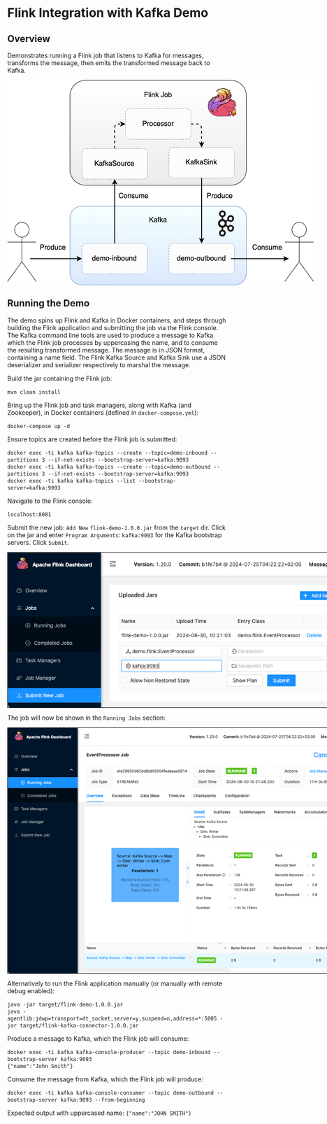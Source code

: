 # Flink Integration with Kafka Demo

## Overview

Demonstrates running a Flink job that listens to Kafka for messages, transforms the message, then emits the transformed message back to Kafka.

<div style="text-align: center;">
    <img src="resources/flink-kafka-connector.png" alt="Flink demo with Kafka integration" style="max-width: 800px; display: block; margin: 0 auto;" />
</div>

## Running the Demo

The demo spins up Flink and Kafka in Docker containers, and steps through building the Flink application and submitting the job via the Flink console.  The Kafka command line tools are used to produce a message to Kafka which the Flink job processes by uppercasing the name, and to consume the resulting transformed message.  The message is in JSON format, containing a name field.  The Flink Kafka Source and Kafka Sink use a JSON deserializer and serializer respectively to marshal the message. 

Build the jar containing the Flink job:
```
mvn clean install
```

Bring up the Flink job and task managers, along with Kafka (and Zookeeper), in Docker containers (defined in `docker-compose.yml`):
```
docker-compose up -d
```

Ensure topics are created before the Flink job is submitted:
```
docker exec -ti kafka kafka-topics --create --topic=demo-inbound --partitions 3 --if-not-exists --bootstrap-server=kafka:9093
docker exec -ti kafka kafka-topics --create --topic=demo-outbound --partitions 3 --if-not-exists --bootstrap-server=kafka:9093
docker exec -ti kafka kafka-topics --list --bootstrap-server=kafka:9093
```

Navigate to the Flink console:
```
localhost:8081
```

Submit the new job:
`Add New` `flink-demo-1.0.0.jar` from the `target` dir.  Click on the jar and enter `Program Arguments`: `kafka:9093` for the Kafka bootstrap servers.  Click `Submit`.

<div style="text-align: center;">
    <img src="resources/flink-submit-job.png" alt="Flink submit new job" style="border: 1px solid black; max-width: 800px; display: block; margin: 0 auto;" />
</div>

The job will now be shown in the `Running Jobs` section:

<div style="text-align: center;">
    <img src="resources/flink-running-job.png" alt="Flink job running" style="border: 1px solid black; max-width: 800px; display: block; margin: 0 auto;" />
</div>

Alternatively to run the Flink application manually (or manually with remote debug enabled):
```
java -jar target/flink-demo-1.0.0.jar
java -agentlib:jdwp=transport=dt_socket,server=y,suspend=n,address=*:5005 -jar target/flink-kafka-connector-1.0.0.jar
```

Produce a message to Kafka, which the Flink job will consume:
```
docker exec -ti kafka kafka-console-producer --topic demo-inbound --bootstrap-server kafka:9093
{"name":"John Smith"}
```

Consume the message from Kafka, which the Flink job will produce:
```
docker exec -ti kafka kafka-console-consumer --topic demo-outbound --bootstrap-server kafka:9093 --from-beginning
```
Expected output with uppercased name:  `{"name":"JOHN SMITH"}`
